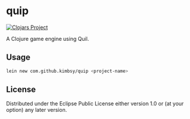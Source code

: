 # quip

[![Clojars Project](https://img.shields.io/clojars/v/quip.svg)](https://clojars.org/quip)

A Clojure game engine using Quil.

## Usage

``` bash
lein new com.github.kimbsy/quip <project-name>
```

## License

Distributed under the Eclipse Public License either version 1.0 or (at
your option) any later version.
